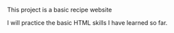 This project is a basic recipe website

I will practice the basic HTML skills I have learned so far.